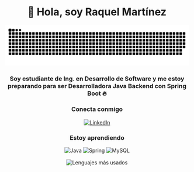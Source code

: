 <h1 align="center">👋 Hola, soy Raquel Martínez</h1>


<p align="center">
  <img  src="https://github.com/1999AZZAR/1999AZZAR/blob/main/resources/img/grid-snake.svg" alt="snake" /> 
</p>


<p align="center">
  <h3 align="center">Soy estudiante de Ing. en Desarrollo de Software y me estoy preparando para ser Desarrolladora Java Backend con Spring Boot 🔥</h3>
</p>

<h3 align="center">Conecta conmigo</h3>
<p align="center">
  <a href="https://linkedin.com/in/raqmartinez"><img src="https://raw.githubusercontent.com/rahuldkjain/github-profile-readme-generator/master/src/images/icons/Social/linked-in-alt.svg" alt="LinkedIn" height="30" width="40" align="center" />
  </a>
</p>


<h3 align="center">Estoy aprendiendo</h3>
<p align="center"> 
  <img src="https://img.shields.io/badge/java-%23ED8B00.svg?style=for-the-badge&logo=openjdk&logoColor=white" alt="Java" />
  <img src="https://img.shields.io/badge/Spring-6DB33F?style=for-the-badge&logo=spring&logoColor=white" alt="Spring" />
  <img src="https://img.shields.io/badge/MySQL-005C84?style=for-the-badge&logo=mysql&logoColor=white" alt="MySQL" />
</p>


<p align="center">
  <img align="center" src="https://github-readme-stats.vercel.app/api/top-langs/?username=meztinea&theme=react&line_height=40&hide=Makefile" alt="Lenguajes más usados" />
</p>
